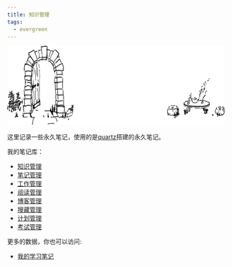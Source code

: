 ```yaml
---
title: 知识管理
tags:
  - evergreen
---
```


<img src="./banner.svg" width="701" height="183">

这里记录一些永久笔记，使用的是[quartz](https://quartz.jzhao.xyz/)搭建的永久笔记。


我的笔记库：

* [知识管理](posts/km/知识管理.md)
* [笔记管理](posts/nm/笔记管理.md)
* [工作管理](posts/wm/工作管理.md)
* [阅读管理](posts/rm/阅读管理.md)
* [博客管理](posts/bm/博客管理.md)
* [搜藏管理](posts/cm/搜藏管理.md)
* [计划管理](posts/pm/计划管理.md)
* [考试管理](posts/em/考试管理.md)
  



更多的数据，你也可以访问:
* [我的学习笔记](https://note.likui.info/)

